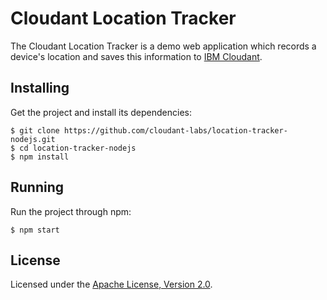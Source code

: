 # Cloudant Location Tracker

The Cloudant Location Tracker is a demo web application which records a device's location and saves this information to [IBM Cloudant](https://cloudant.com/).

## Installing

Get the project and install its dependencies:

    $ git clone https://github.com/cloudant-labs/location-tracker-nodejs.git
    $ cd location-tracker-nodejs
    $ npm install

## Running

Run the project through npm:

    $ npm start

## License

Licensed under the [Apache License, Version 2.0](LICENSE.txt).
